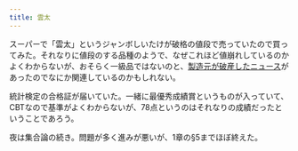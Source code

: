 ```yaml
---
title: 雲太
---
```


スーパーで「雲太」というジャンボしいたけが破格の値段で売っていたので買ってみた。それなりに値段のする品種のようで、なぜこれほど値崩れしているのかよくわからないが、おそらく一級品ではないのと、[製造元が破産したニュース](https://newsdig.tbs.co.jp/articles/-/404373)があったのでなにか関連しているのかもしれない。

統計検定の合格証が届いていた。一緒に最優秀成績賞というものが入っていて、CBTなので基準がよくわからないが、78点というのはそれなりの成績だったということであろう。

夜は集合論の続き。問題が多く進みが悪いが、1章の§5までほぼ終えた。
